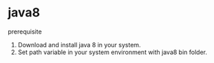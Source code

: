 # java8

prerequisite
1. Download and install java 8 in your system.
2. Set path variable in your system environment with java8 bin folder.
